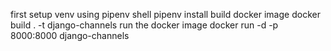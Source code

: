 first setup venv
using pipenv shell
    pipenv install
build docker image
    docker build . -t django-channels
run the docker image
    docker run -d -p 8000:8000
    django-channels
